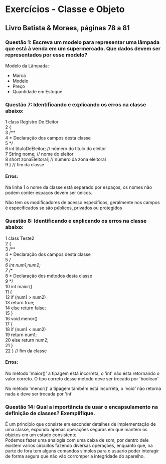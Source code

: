 # Exercícios - Classe e Objeto 

## Livro Batista & Moraes, páginas 78 a 81
### Questão 1: Escreva um modelo para representar uma lâmpada que está à venda em um supermercado. Que dados devem ser representados por esse modelo?
Modelo da Lâmpada:
- Marca
- Modelo
- Preço
- Quantidade em Estoque


### Questão 7: Identificando e explicando os erros na classe abaixo: 
<p>
1 class Registro De Eleitor <br>
2 { <br>
3 /** <br>
4 * Declaração dos campos desta classe <br>
5 */ <br>
6 int tituloDeEleitor; // número do título do eleitor <br>
7 String nome; // nome do eleitor <br>
8 short zonaEleitoral; // número da zona eleitoral <br>
9 } // fim da classe <br>
</p>

#### Erros:
<p>Na linha 1 o nome da classe está separado por espaços, os nomes não podem conter espaços devem ser únicos.</p>
<p>Não tem os modificadores de acesso especificos, geralmente nos campos é especificados se são públicos, privados ou protegidos  </p>

### Questão 8: Identificando e explicando os erros na classe abaixo: 

1 class Teste2 <br>
2 { <br>
3 /** <br>
4 * Declaração dos campos desta classe <br>
5 */ <br>
6 int num1,num2; <br>
7 /** <br>
8 * Declaração dos métodos desta classe <br>
9 */ <br>
10 int maior() <br>
11 { <br>
12 if (num1 > num2) <br>
13 return true; <br>
14 else return false; <br>
15 } <br>
16 void menor() <br>
17 { <br>
18 if (num1 < num2) <br>
19 return num1; <br>
20 else return num2; <br>
21 } <br>
22 } // fim da classe <br>

#### Erros:
<p> No método 'maior()' a tipagem está incorreta, o 'int' não esta retornando o valor correto. O tipo correto desse método deve ser trocado por 'boolean' </p>
<p> No método 'menor()' a tipagem também está incorreta, o 'void' não retorna nada e deve ser trocada por 'int' </p>

### Questão 14: Qual a importância de usar o encapsulamento na definição de classes? Exemplifique.

<p>É um princípio que consiste em esconder detalhes de implementação de uma classe, expondo apenas operações seguras em que mantem os objetos em um estado consistente. <br>
Podemos fazer uma analogia com uma caixa de som, por dentro dele existem varios circuitos fazendo diversas operações, enquanto que, na parte de fora tem alguns comandos simples para o usuario poder interagir de forma segura que não vão corromper a integridade do aparelho. </p>


